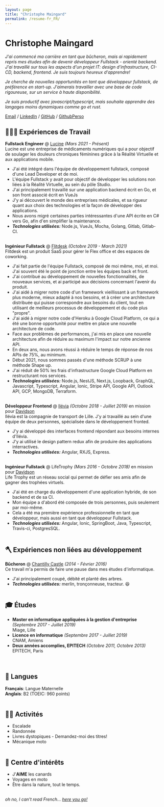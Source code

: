 ```yaml
---
layout: page
title: "Christophe Maingard"
permalink: /resume-fr_FR/
---
```


# Christophe Maingard

_J'ai commencé ma carrière en tant que bûcheron, mais ai rapidement repris mes études afin de devenir développeur Fullstack - orienté backend. J'ai travaillé sur tous les aspects d'un projet IT: design d'infrastructure, CI-CD, backend, frontend. Je suis toujours heureux d'apprendre!_

_Je cherche de nouvelles opportunités en tant que développeur fullstack, de préférence en start-up. J'aimerais travailler avec une base de code rigoureuse, sur un service à haute disponibilité._

_Je suis productif avec javascript/typescript, mais souhaite apprendre des langages moins dynamiques comme go et rust._

[Email](mailto:christophe.maingard@epitech.eu) / [LinkedIn](https://www.linkedin.com/in/christophe-maingard-577879181/) / [GitHub](https://github.com/ChristopheMaingard/) / [GithubPerso](https://github.com/TocheVoronwe/)

## 🧑🏻‍💻 Expériences de Travail

**Fullstack Engineer** @ [Lucine](https://lucine.fr) _(Mars 2021 - Présent)_ <br>
Lucine est une entreprise de médicaments numériques qui a pour objectif de soulager les douleurs chroniques féminines grâce à la Réalité Virtuelle et aux applications mobile.
- J'ai été intégré dans l'équipe de développement fullstack, composé d'une Lead Developer et de moi.
- L'équipe Fullstack y avait pour objectif de développer les solutions non liées à la Réalité Virtuelle, au sein du pôle Studio.
- J'ai principalement travaillé sur une application backend écrit en Go, et son front associé écrit en VueJs
- J'y ai découvert le monde des entreprises médicales, et sa rigueur quant aux choix des technologies et la façon de développer des applications.
- Nous avons migré certaines parties intéressantes d'une API écrite en C# vers Go, afin d'en simplifier la maintenance.
- **_Technologies utilisées:_** Node.js, VueJs, Mocha, Golang, Gitlab, Gitlab-CI.<br><br>

**Ingénieur Fullstack** @ [Flitdesk](https://flitdesk.com/) _(Octobre 2019 - March 2021)_ <br>
Flitdesk est un produit SaaS pour gérer le Flex office et des espaces de coworking.
- J'ai fait partie de l'équipe Fullstack, composé de moi même, moi, et moi. J'ai souvent été le point de jonction entre les équipes back et front.
- J'ai contribué au développement de nouvelles fonctionnalités, de nouveaux services, et ai participé aux décisions concernant l'avenir du produit.
- J'ai aidé à migrer notre code d'un framework vieillissant à un framework plus moderne, mieux adapté à nos besoins, et à créer une architecture distribuée qui puisse correspondre aux besoins du client, tout en utilisant de meilleurs processus de développement et du code plus "propre".
- J'ai aidé à migrer notre code d'Heroku à Google Cloud Platform, ce qui a été une bonne opportunité pour mettre en place une nouvelle architecture de code.
- Face aux problèmes de performances, j'ai mis en place une nouvelle architecture afin de réduire au maximum l'impact sur notre ancienne API.
- En deux ans, nous avons réussi à réduire le temps de réponse de nos APIs de 75%, au minimum.
- Début 2021, nous sommes passés d'une méthode SCRUP à une méthode Shape up.
- J'ai réduit de 50% les frais d'infrastructure Google Cloud Platform en restructurant nos services.
- **_Technologies utilisées:_** Node.js, NestJS, Next.js, Loopback, GraphQL, Javascript, Typescript, Angular, Ionic, Stripe API, Google API, Outlook API, GCP, MongoDB, Terraform.<br><br>

**Développeur Frontend** @ [Ilévia](https://ilevia.fr/) _(Octobre 2018 - Juillet 2019)_ en mission pour [Davidson](https://davidson.fr) <br>
Ilévia est la compagnie de transport de Lille. J'y ai travaillé au sein d'une équipe de deux personnes, spécialisée dans le développement fronted.
- J'y ai développé des interfaces frontend répondant aux besoins internes d'Ilévia.
- J'y ai utilisé le design pattern redux afin de produire des applications interractives.
- **_Technologies utilisées:_** Angular, RXJS, Express.
  <br><br>

**Ingénieur Fullstack** @ LifeTrophy _(Mars 2016 - Octobre 2018)_ en mission pour [Davidson](https://davidson.fr) <br>
Life Trophy est un réseau social qui permet de défier ses amis afin de gagner des trophées virtuels.
- J'ai été en charge du développement d'une application hybride, de son backend et de sa CI.
- Mon équipe a d'abord été composée de trois personnes, puis seulement par moi-même.
- Cela a été ma première expérience professionnelle en tant que développeur, mais aussi en tant que développeur Fullstack.
- **_Technologies utilisées:_** Angular, Ionic, SpringBoot, Java, Typescript, Travis-ci, PostgresSQL.
  <br><br>

## 🪓 Expériences non liées au développement

**Bûcheron** @ [Chantilly Castle](https://www.chateaudechantilly.fr/) _(2014 - Février 2016)_ <br>
Ce travail m'a permis de faire une pause dans mes études d'informatique.
- J'ai principalement coupé, débité et planté des arbres.
- **_Technologies utilisées:_** merlin, tronçonneuse, tracteur. 😆
  <br><br>

## 🎓 Études
- **Master en informatique appliquées à la gestion d'entreprise** _(Septembre 2017 - Juillet 2019)_
  <br>Miage, Lille<br>
- **Licence en informatique** _(Septembre 2017 - Juillet 2019)_
  <br>CNAM, Amiens<br>
- **Deux années accomplies, EPITECH** _(Octobre 2011, Octobre 2013)_
  <br>EPITECH, Paris<br>
  <br><br>

## 💬 Langues

**Français**: Langue Maternelle <br>
**Anglais**: B2 (TOEIC: 960 points)
<br><br>

## 🧗🏻 Activités
- Escalade
- Randonnée
- Livres dystopiques - Demandez-moi des titres!
- Mécanique moto
  <br><br>

## 🦆 Centre d'intérêts
- J'**AIME** les canards
- Voyages en moto
- Être dans la nature, tout le temps.
  <br><br>


_oh no, I can't read French... [here you go!](/)_
